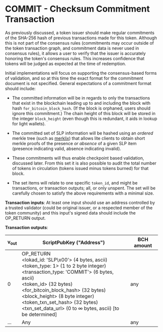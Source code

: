 # COMMIT - Checksum Commitment Transaction

As previously discussed, a token issuer should make regular commitments of the SHA-256 hash of previous transactions made for this token.
Although this is not part of the consensus rules (commitments may occur outside of the token transaction graph, and commitment data is never used in consensus rules), it allows a user to verify that the issuer is accurately honoring the token's consensus rules.
This increases confidence that tokens will be judged as expected at the time of redemption.

Initial implementations will focus on supporting the consensus-based forms of validation, and so at this time the exact format for the commitment document is not specified.
General expectations of a commitment format should include:

* The committed information will be in regards to only the transactions that exist in the blockchain leading up to and including the block with hash `for_bitcoin_block_hash`.
(If the block is orphaned, users should ignore this commitment.) The chain height of this block will be stored in the integer `block_height` (even though this is redundant, it aids in lookup for light wallets).

* The committed set of SLP information will be hashed using an *ordered* merkle tree (such as [merklix](https://www.deadalnix.me/2016/09/24/introducing-merklix-tree-as-an-unordered-merkle-tree-on-steroid/)) that allows lite clients to obtain short merkle proofs of the presence *or absence* of a given SLP item (presence indicating valid, absence indicating invalid).

* These commitments will thus enable checkpoint based validation, discussed later.
From this set it is also possible to audit the total number of tokens in circulation (tokens issued minus tokens burned) for that block.

* The set items will relate to one specific `token_id`, and might be transactions, or transaction outputs; all, or only unspent.
The set will be carefully chosen to satisfy the above requirements with a minimal size.

**Transaction inputs**: At least one input should use an address controlled by a trusted validator (could be original issuer, or a respected member of the token community) and this input's signed data should include the OP_RETURN output.

**Transaction outputs**:

| v<sub>out</sub> | ScriptPubKey ("Address") | BCH amount |
|-|-|-|
| 0 | OP_RETURN<br>&lt;lokad_id: 'SLP\x00'&gt; (4 bytes, ascii)<br>&lt;token_type: 1&gt; (1 to 2 byte integer)<br>&lt;transaction_type: 'COMMIT'&gt; (6 bytes, ascii)<br>&lt;token_id&gt; (32 bytes)<br>&lt;for_bitcoin_block_hash&gt; (32 bytes)<br>&lt;block_height&gt; (8 byte integer)<br>&lt;token_txn_set_hash&gt; (32 bytes)<br>&lt;txn_set_data_url&gt; (0 to ∞ bytes, ascii) [to be determined] | any |
| ... | Any | any |
